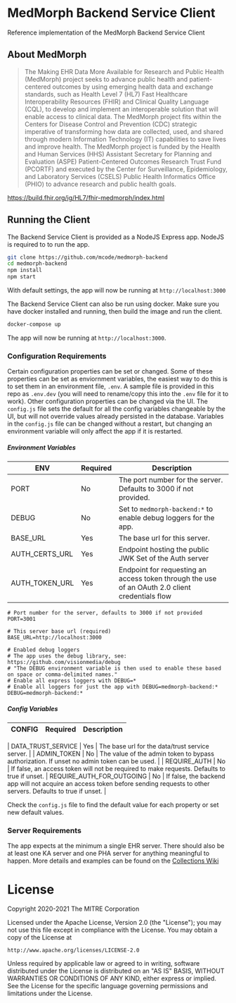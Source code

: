 # MedMorph Backend Service Client

Reference implementation of the MedMorph Backend Service Client

## About MedMorph

> The Making EHR Data More Available for Research and Public Health (MedMorph) project seeks to advance public health and patient-centered outcomes by using emerging health data and exchange standards, such as Health Level 7 (HL7) Fast Healthcare Interoperability Resources (FHIR) and Clinical Quality Language (CQL), to develop and implement an interoperable solution that will enable access to clinical data. The MedMorph project fits within the Centers for Disease Control and Prevention (CDC) strategic imperative of transforming how data are collected, used, and shared through modern Information Technology (IT) capabilities to save lives and improve health. The MedMorph project is funded by the Health and Human Services (HHS) Assistant Secretary for Planning and Evaluation (ASPE) Patient-Centered Outcomes Research Trust Fund (PCORTF) and executed by the Center for Surveillance, Epidemiology, and Laboratory Services (CSELS) Public Health Informatics Office (PHIO) to advance research and public health goals. 

https://build.fhir.org/ig/HL7/fhir-medmorph/index.html


## Running the Client

The Backend Service Client is provided as a NodeJS Express app. NodeJS is required to to run the app.

```sh
git clone https://github.com/mcode/medmorph-backend
cd medmorph-backend
npm install
npm start
```

With default settings, the app will now be running at `http://localhost:3000`

The Backend Service Client can also be run using docker.  Make sure you have docker installed and running, then build the image and run the client.

```./build-docker-image.bat
docker-compose up
```

The app will now be running at `http://localhost:3000`.
### Configuration Requirements

Certain configuration properties can be set or changed. Some of these properties can be set as enviornment variables, the easiest way to do this is to set them in an environment file, `.env`. A sample file is provided in this repo as `.env.dev` (you will need to rename/copy this into the `.env` file for it to work).  Other configuration properties can be changed via the UI.  The `config.js` file sets the default for all the config variables changeable by the UI, but will not override values already persisted in the database.  Variables in the `config.js` file can be changed without a restart, but changing an environment variable will only affect the app if it is restarted.
##### Environment Variables
| ENV | Required | Description |
| --- | -------- | ----------- |
| PORT | No | The port number for the server. Defaults to 3000 if not provided. |
| DEBUG | No | Set to `medmorph-backend:*` to enable debug loggers for the app. |
| BASE_URL | Yes | The base url for this server. |
| AUTH_CERTS_URL | Yes | Endpoint hosting the public JWK Set of the Auth server  |
| AUTH_TOKEN_URL | Yes | Endpoint for requesting an access token through the use of an OAuth 2.0 client credentials flow |

```env
# Port number for the server, defaults to 3000 if not provided
PORT=3001

# This server base url (required)
BASE_URL=http://localhost:3000

# Enabled debug loggers
# The app uses the debug library, see: https://github.com/visionmedia/debug
# "The DEBUG environment variable is then used to enable these based on space or comma-delimited names."
# Enable all express loggers with DEBUG=*
# Enable all loggers for just the app with DEBUG=medmorph-backend:*
DEBUG=medmorph-backend:*
```

##### Config Variables

| CONFIG | Required | Description |
| ------ | -------- | ----------- |

| DATA_TRUST_SERVICE | Yes | The base url for the data/trust service server. |
| ADMIN_TOKEN | No | The value of the admin token to bypass authorization. If unset no admin token can be used. |
| REQUIRE_AUTH | No | If false, an access token will not be required to make requests. Defaults to true if unset.
| REQUIRE_AUTH_FOR_OUTGOING | No | If false, the backend app will not acquire an access token before sending requests to other servers. Defaults to true if unset. |

Check the `config.js` file to find the default value for each property or set new default values.
### Server Requirements

The app expects at the minimum a single EHR server. There should also be at least one KA server and one PHA server for anything meaningful to happen. More details and examples can be found on the [Collections Wiki](https://github.com/mcode/medmorph-backend/wiki/Collections)

# License
Copyright 2020-2021 The MITRE Corporation

Licensed under the Apache License, Version 2.0 (the "License");
you may not use this file except in compliance with the License.
You may obtain a copy of the License at

    http://www.apache.org/licenses/LICENSE-2.0

Unless required by applicable law or agreed to in writing, software
distributed under the License is distributed on an "AS IS" BASIS,
WITHOUT WARRANTIES OR CONDITIONS OF ANY KIND, either express or implied.
See the License for the specific language governing permissions and
limitations under the License.
